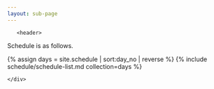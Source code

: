 ```yaml
---
layout: sub-page
---
```


<section id="schedule" class="main-content text-center">
	<div class="container">

 	   <header>
Schedule is as follows. 
 	   </header>

{% assign days = site.schedule | sort:day_no | reverse  %}
{% include schedule/schedule-list.md collection=days %}

	</div>
</section>
